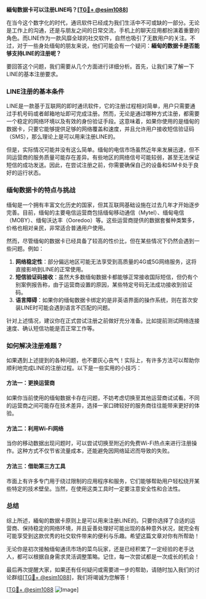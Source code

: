 **緬甸数据卡可以注册LINE吗？[[TG💪+ @esim1088](https://t.me/s/esim1088)]**

在当今这个数字化的时代，通讯软件已经成为我们生活中不可或缺的一部分。无论是工作上的沟通，还是与朋友之间的日常交流，手机上的聊天应用都扮演着重要的角色。而LINE作为一款风靡全球的社交软件，自然也吸引了无数用户的关注。不过，对于一些身处缅甸的朋友来说，他们可能会有一个疑问：**緬甸的数据卡是否能够支持LINE的注册呢？**

要回答这个问题，我们需要从几个方面进行详细分析。首先，让我们来了解一下LINE的基本注册要求。

### LINE注册的基本条件

LINE是一款基于互联网的即时通讯软件，它的注册过程相对简单，用户只需要通过手机号码或者邮箱地址即可完成注册。然而，无论是通过哪种方式注册，都需要一个稳定的网络环境以及有效的身份验证手段。这意味着，如果你使用的是缅甸的数据卡，只要它能够提供足够的网络覆盖和速度，并且允许用户接收短信验证码（SMS），那么理论上是可以用来注册LINE的。

但是，实际情况可能并没有这么简单。缅甸的电信市场虽然近年来发展迅速，但不同运营商的服务质量可能存在差异。有些地区的网络信号可能较弱，甚至无法保证短信的成功发送。因此，在尝试注册之前，你需要确保自己的设备和SIM卡处于良好的运行状态。

### 缅甸数据卡的特点与挑战

缅甸是一个拥有丰富文化历史的国家，但其互联网基础设施在过去几年才开始逐步完善。目前，缅甸的主要电信运营商包括缅甸移动通信（Mytel）、缅甸电信（MOBY）、缅甸沃达丰（Ooredoo）等。这些运营商提供的数据套餐种类繁多，价格也相对亲民，非常适合普通用户使用。

然而，尽管缅甸的数据卡已经具备了较高的性价比，但在某些情况下仍然会遇到一些问题。例如：

1. **网络稳定性**：部分偏远地区可能无法享受到高质量的4G或5G网络服务，这将直接影响到LINE的正常使用。
2. **短信验证码接收**：虽然大多数缅甸数据卡都能够正常接收国际短信，但仍有个别案例报告称，由于运营商设置的原因，某些特定号码无法成功接收到验证码。
3. **语言障碍**：如果你的缅甸数据卡绑定的是非英语界面的操作系统，则在首次安装LINE时可能会遇到语言不匹配的问题。

针对上述情况，建议你在正式尝试注册之前做好充分准备。比如提前测试网络连接速度、确认短信功能是否正常工作等。

### 如何解决注册难题？

如果遇到上述提到的各种问题，也不要灰心丧气！实际上，有许多方法可以帮助你顺利地完成LINE的注册过程。以下是一些实用的小技巧：

#### 方法一：更换运营商
如果你当前使用的缅甸数据卡存在问题，不妨考虑切换至其他运营商试试看。不同的运营商之间可能存在技术差异，选择一家口碑较好的服务商往往能带来更好的体验。

#### 方法二：利用Wi-Fi网络
当你的移动数据出现问题时，可以尝试切换至附近的免费Wi-Fi热点来进行注册操作。这种方式不仅节省流量成本，还能避免因网络延迟而导致的失败。

#### 方法三：借助第三方工具
市面上有许多专门用于绕过限制的应用程序和服务，它们能够帮助用户轻松绕开某些特定的技术壁垒。当然，在使用这类工具时一定要注意安全性和合法性。

### 总结

综上所述，緬甸的数据卡原则上是可以用来注册LINE的。只要你选择了合适的运营商、保持稳定的网络环境，并且妥善处理好可能出现的各种意外状况，就完全有可能享受到这款优秀的社交软件带来的便利与乐趣。希望这篇文章对你有所帮助！

无论你是初次接触缅甸通讯市场的菜鸟玩家，还是已经积累了一定经验的老手达人，都可以根据自身需求灵活调整策略。记住，每一次尝试都是一次成长的机会！

最后再次提醒大家，如果还有任何疑问或需要进一步的帮助，请随时加入我们的讨论群组[[TG💪+ @esim1088](https://t.me/s/esim1088)]，我们将竭诚为您解答！

[[TG💪+ @esim1088](https://t.me/s/esim1088) ![Image](https://i.postimg.cc/4NQfJmqS/Snipaste-2025-05-13-00-14-12.png)]